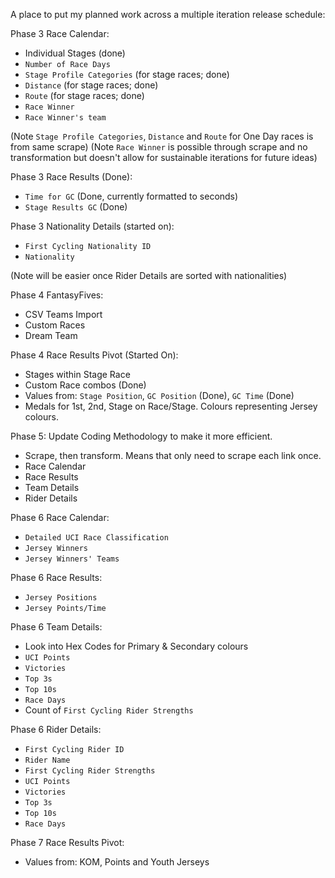 A place to put my planned work across a multiple iteration release schedule:

Phase 3 Race Calendar:
- Individual Stages (done)
- `Number of Race Days`
- `Stage Profile Categories` (for stage races; done)
- `Distance` (for stage races; done)
- `Route` (for stage races; done)
- `Race Winner`
- `Race Winner's team`

(Note `Stage Profile Categories`, `Distance` and `Route` for One Day races is from same scrape)
(Note `Race Winner` is possible through scrape and no transformation but doesn't allow for sustainable iterations for future ideas)

Phase 3 Race Results (Done):
- `Time for GC` (Done, currently formatted to seconds)
- `Stage Results GC` (Done)

Phase 3 Nationality Details (started on):
- `First Cycling Nationality ID`
- `Nationality`

(Note will be easier once Rider Details are sorted with nationalities)

Phase 4 FantasyFives:
- CSV Teams Import
- Custom Races
- Dream Team

Phase 4 Race Results Pivot (Started On):
- Stages within Stage Race
- Custom Race combos (Done)
- Values from: `Stage Position`, `GC Position` (Done), `GC Time` (Done)
- Medals for 1st, 2nd, Stage on Race/Stage. Colours representing Jersey colours.

Phase 5: Update Coding Methodology to make it more efficient.
- Scrape, then transform. Means that only need to scrape each link once.
- Race Calendar
- Race Results
- Team Details
- Rider Details

Phase 6 Race Calendar:
- `Detailed UCI Race Classification`
- `Jersey Winners`
- `Jersey Winners' Teams`

Phase 6 Race Results:
- `Jersey Positions`
- `Jersey Points/Time`

Phase 6 Team Details:
- Look into Hex Codes for Primary & Secondary colours
- `UCI Points`
- `Victories`
- `Top 3s`
- `Top 10s`
- `Race Days`
- Count of `First Cycling Rider Strengths`

Phase 6 Rider Details:
- `First Cycling Rider ID`
- `Rider Name`
- `First Cycling Rider Strengths`
- `UCI Points`
- `Victories`
- `Top 3s`
- `Top 10s`
- `Race Days`

Phase 7 Race Results Pivot:
- Values from: KOM, Points and Youth Jerseys
